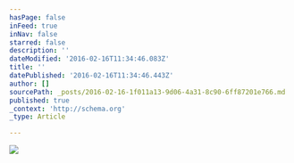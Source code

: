 ```yaml
---
hasPage: false
inFeed: true
inNav: false
starred: false
description: ''
dateModified: '2016-02-16T11:34:46.083Z'
title: ''
datePublished: '2016-02-16T11:34:46.443Z'
author: []
sourcePath: _posts/2016-02-16-1f011a13-9d06-4a31-8c90-6ff87201e766.md
published: true
_context: 'http://schema.org'
_type: Article

---
```

![](https://the-grid-user-content.s3-us-west-2.amazonaws.com/275b2db9-bbf9-4b50-a1e1-04d5ebfcadb9.jpg)